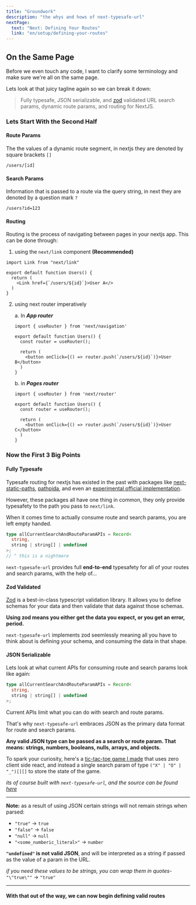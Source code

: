 ```yaml
---
title: "Groundwork"
description: "the whys and hows of next-typesafe-url"
nextPage:
  text: "Next: Defining Your Routes"
  link: "en/setup/defining-your-routes"
---
```


## On the Same Page

Before we even touch any code, I want to clarify some terminology and make sure we're all on the same page.

Lets look at that juicy tagline again so we can break it down:

> Fully typesafe, JSON serializable, and [zod](https://www.npmjs.com/package/zod) validated URL search params, dynamic route params, and routing for NextJS.

### Lets Start With the Second Half

#### Route Params

The the values of a dynamic route segment, in nextjs they are denoted by square brackets `[]`

```
/users/[id]
```

#### Search Params

Information that is passed to a route via the query string, in next they are denoted by a question mark `?`

```
/users?id=123
```

#### Routing

Routing is the process of navigating between pages in your nextjs app. This can be done through:

1. using the `next/link` component **(Recommended)**
```tsx
import Link from "next/link"
 
export default function Users() {
  return (
    <Link href={`/users/${id}`}>User A</>
  )
}
```

2. using next router imperatively

   a. In ***App router***
      ```tsx
      import { useRouter } from 'next/navigation'
 
      export default function Users() {
        const router = useRouter();
      
        return (
          <button onClick={() => router.push(`/users/${id}`)}>User B</button>
        )
      }
      ```
   b. in ***Pages router***

      ```tsx
      import { useRouter } from 'next/router'
       
      export default function Users() {
        const router = useRouter();
       
        return (
          <button onClick={() => router.push(`/users/${id}`)}>User C</button>
        )
      }
      ```


### Now the First 3 Big Points

#### Fully Typesafe

Typesafe routing for nextjs has existed in the past with packages like [next-static-paths](https://github.com/Schniz/next-static-paths), [pathpida](https://github.com/aspida/pathpida), and even an [experimental official implementation](https://nextjs.org/docs/app/building-your-application/configuring/typescript#statically-typed-links).

However, these packages all have one thing in common, they only provide typesafety to the path you pass to `next/link`.

When it comes time to actually consume route and search params, you are left empty handed.

```ts
type allCurrentSearchAndRouteParamAPIs = Record<
  string,
  string | string[] | undefined
>;
// ^ this is a nightmare
```

`next-typesafe-url` provides full **end-to-end** typesafety for all of your routes and search params, with the help of...

#### Zod Validated

[Zod](https://zod.dev/) is a best-in-class typescript validation library. It allows you to define schemas for your data and then validate that data against those schemas.

**Using zod means you either get the data you expect, or you get an error, period.**

`next-typesafe-url` implements zod seemlessly meaning all you have to think about is defining your schema, and consuming the data in that shape.

#### JSON Serializable

Lets look at what current APIs for consuming route and search params look like again:

```ts
type allCurrentSearchAndRouteParamAPIs = Record<
  string,
  string | string[] | undefined
>;
```

Current APIs limit what you can do with search and route params.

That's why `next-typesafe-url` embraces JSON as the primary data format for route and search params.

**Any valid JSON type can be passed as a search or route param. That means: strings, numbers, booleans, nulls, arrays, and objects.**

To spark your curiosity, here's a [tic-tac-toe game I made](https://tictactoe-tomfoolery.vercel.app/) that uses zero client side react, and instead a single search param of type `("X" | "O" | "_")[][]` to store the state of the game.

_its of course built with `next-typesafe-url`, and the source can be found [here](https://github.com/ethanniser/tictactoe-tomfoolery)_

---

**Note:** as a result of using JSON certain strings will not remain strings when parsed:

- `"true"` -> `true`
- `"false"` -> `false`
- `"null"` -> `null`
- `"<some_numberic_literal>"` -> `number`

**`"undefined"` is not valid JSON**, and will be interpreted as a string if passed as the value of a param in the URL.

_if you need these values to be strings, you can wrap them in quotes_- `"\"true\""` -> `"true"`

---

<h4>With that out of the way, we can now begin defining valid routes<h4>
